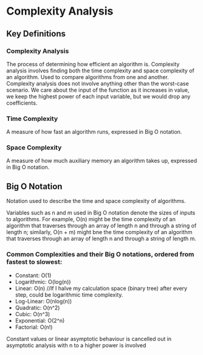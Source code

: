 # Complexity Analysis

## Key Definitions

### Complexity Analysis
The process of determining how efficient an algorithm is. Complexity analysis involves finding both the time complexity and space complexity of an algorithm.
Used to compare algorithms from one and another. Complexity analysis does not involve anything other than the worst-case scenario. We care about the input of the function as it increases in value, we keep the highest power of each input variable, but we would drop any coefficients.

### Time Complexity
A measure of how fast an algorithm runs, expressed in Big O notation.

### Space Complexity
A measure of how much auxiliary memory an algorithm takes up, expressed in Big O notation.

## Big O Notation
Notation used to describe the time and space complexity of algorithms.

Variables such as n and m used in Big O notation denote the sizes of inputs to algorithms. 
For example, O(n) might be the time complexity of an algorithm that traverses through an array of length n and through a
string of length n; similarly, O(n + m) might bne the time complexity of an algorithm that traverses through an array of
 length n and through a string of length m.


 
### Common Complexities and their Big O notations, ordered from fastest to slowest:
- Constant: O(1)
- Logarithmic: O(log(n))
- Linear: O(n) //If I halve my calculation space (binary tree) after every step, could be logarithmic time complexity.
- Log-Linear: O(nlog(n))
- Quadratic: O(n^2)
- Cubic: O(n^3)
- Exponential: O(2^n)
- Factorial: O(n!)

Constant values or linear asymptotic behaviour is cancelled out in asymptotic analysis with n to a higher power is involved